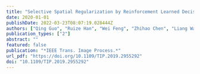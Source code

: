```yaml
---
title: "Selective Spatial Regularization by Reinforcement Learned Decision Making for Object Tracking"
date: 2020-01-01
publishDate: 2022-03-23T08:07:19.028444Z
authors: ["Qing Guo", "Ruize Han", "Wei Feng", "Zhihao Chen", "Liang Wan"]
publication_types: ["2"]
abstract: ""
featured: false
publication: "*IEEE Trans. Image Process.*"
url_pdf: "https://doi.org/10.1109/TIP.2019.2955292"
doi: "10.1109/TIP.2019.2955292"
---
```


